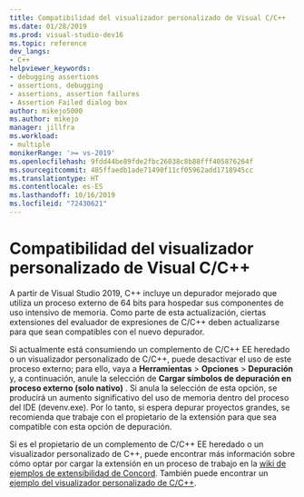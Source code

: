 ```yaml
---
title: Compatibilidad del visualizador personalizado de Visual C/C++
ms.date: 01/28/2019
ms.prod: visual-studio-dev16
ms.topic: reference
dev_langs:
- C++
helpviewer_keywords:
- debugging assertions
- assertions, debugging
- assertions, assertion failures
- Assertion Failed dialog box
author: mikejo5000
ms.author: mikejo
manager: jillfra
ms.workload:
- multiple
monikerRange: '>= vs-2019'
ms.openlocfilehash: 9fdd44be89fde2fbc26038c8b88fff405876264f
ms.sourcegitcommit: 485ffaedb1ade71490f11cf05962add1718945cc
ms.translationtype: HT
ms.contentlocale: es-ES
ms.lasthandoff: 10/16/2019
ms.locfileid: "72430621"
---
```

# <a name="visual-cc-custom-visualizer-compatibility"></a>Compatibilidad del visualizador personalizado de Visual C/C++

A partir de Visual Studio 2019, C++ incluye un depurador mejorado que utiliza un proceso externo de 64 bits para hospedar sus componentes de uso intensivo de memoria. Como parte de esta actualización, ciertas extensiones del evaluador de expresiones de C/C++ deben actualizarse para que sean compatibles con el nuevo depurador.

Si actualmente está consumiendo un complemento de C/C++ EE heredado o un visualizador personalizado de C/C++, puede desactivar el uso de este proceso externo; para ello, vaya a **Herramientas** > **Opciones** > **Depuración** y, a continuación, anule la selección de **Cargar símbolos de depuración en proceso externo (solo nativo)** . Si anula la selección de esta opción, se producirá un aumento significativo del uso de memoria dentro del proceso del IDE (devenv.exe). Por lo tanto, si espera depurar proyectos grandes, se recomienda que trabaje con el propietario de la extensión para que sea compatible con esta opción de depuración.

Si es el propietario de un complemento de C/C++ EE heredado o un visualizador personalizado de C++, puede encontrar más información sobre cómo optar por cargar la extensión en un proceso de trabajo en la [wiki de ejemplos de extensibilidad de Concord](https://github.com/Microsoft/ConcordExtensibilitySamples/wiki/Worker-Process-Remoting). También puede encontrar un [ejemplo del visualizador personalizado de C/C++](https://github.com/Microsoft/ConcordExtensibilitySamples/tree/master/CppCustomVisualizer).